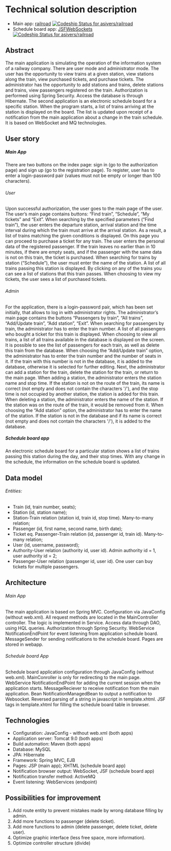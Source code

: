 # Technical solution description

* Main app: [railroad](https://github.com/asivers/railroad) [ ![Codeship Status for asivers/railroad](https://app.codeship.com/projects/84fc0760-f1ec-0137-3abc-4288cc02ae40/status?branch=master)](https://app.codeship.com/projects/375707)
* Schedule board app: [JSFWebSockets](https://github.com/asivers/JSFWebSockets) [ ![Codeship Status for asivers/railroad](https://app.codeship.com/projects/4fd88c00-f1ed-0137-5e34-028602bdcca6/status?branch=master)](https://app.codeship.com/projects/375709)

## Abstract
The main application is simulating the operation of the information system of a railway company. There are user mode and administrator mode. The user has the opportunity to view trains at a given station, view stations along the train, view purchased tickets, and purchase tickets. The administrator has the opportunity to add stations and trains, delete stations and trains, view passengers registered on the train. Authorization is performed using Spring Security. Access the database is through Hibernate.
The second application is an electronic schedule board for a specific station. When the program starts, a list of trains arriving at the station is displayed on the board. The list is updated upon receipt of a notification from the main application about a change in the train schedule. It is based on WebSocket and MQ technologies.

## User story
##### Main App
There are two buttons on the index page: sign in (go to the authorization page) and sign up (go to the registration page). To register, user has to enter a login-password pair (values must not be empty or longer than 100 characters).
###### User
Upon successful authorization, the user goes to the main page of the user. The user’s main page contains buttons: “Find train”, “Schedule”, “My tickets” and “Exit”.
When searching by the specified parameters (“Find train”), the user enters the departure station, arrival station and the time interval during which the train must arrive at the arrival station. As a result, a list of trains matching the given conditions is displayed. On this page you can proceed to purchase a ticket for any train. The user enters the personal data of the registered passenger. If the train leaves no earlier than in 10 minutes, if there are empty seats, and if the passenger with the same data is not on this train, the ticket is purchased.
When searching for trains by station (“Schedule”), the user must enter the name of the station. A list of all trains passing this station is displayed. By clicking on any of the trains you can see a list of stations that this train passes.
When choosing to view my tickets, the user sees a list of purchased tickets.
###### Admin
For the application, there is a login-password pair, which has been set initially, that allows to log in with administrator rights. The administrator’s main page contains the buttons “Passengers by train”, “All trains”, “Add/Update train”, “Add station”, “Exit”.
When searching for passengers by train, the administrator has to enter the train number. A list of all passengers who bought a ticket for this train is displayed.
When choosing to view all trains, a list of all trains available in the database is displayed on the screen. It is possible to see the list of passengers for each train, as well as delete this train from the database.
When choosing the “Add/Update train” option, the administrator has to enter the train number and the number of seats in it. If the train with this number is not in the database, it is added to the database, otherwise it is selected for further editing. Next, the administrator can add a station for the train, delete the station for the train, or return to the main page. When adding a station, the administrator enters the station name and stop time. If the station is not on the route of the train, its name is correct (not empty and does not contain the characters '/'), and the stop time is not occupied by another station, the station is added for this train. When deleting a station, the administrator enters the name of the station. If the station was on the route of the train, it would be removed from it.
When choosing the “Add station” option, the administrator has to enter the name of the station. If the station is not in the database and if its name is correct (not empty and does not contain the characters '/'), it is added to the database.
##### Schedule board app
An electronic schedule board for a particular station shows a list of trains passing this station during the day, and their stop times. With any change in the schedule, the information on the schedule board is updated.

## Data model
###### Entities:
* Train (id, train number, seats);
* Station (id, station name);
* Station-Train relation (station id, train id, stop time). Many-to-many relation;
* Passenger (id, first name, second name, birth date);
* Ticket eq. Passenger-Train relation (id, passenger id, train id). Many-to-many relation;
* User (id, username, password);
* Authority-User relation (authority id, user id). Admin authority id = 1, user authority id = 2;
* Passenger-User relation (passenger id, user id). One user can buy tickets for multiple passengers.

## Architecture
###### Main App
The main application is based on Spring MVC. Configuration via JavaConfig (without web.xml). All request methods are located in the MainController controller. The logic is implemented in Service. Access data through DAO, using HQL queries. Authorization through Spring Security. WebService NotificationEndPoint for event listening from application schedule board. MessageSender for sending notifications to the schedule board. Pages are stored in webapp.
###### Schedule board App
Schedule board application configuration through JavaConfig (without web.xml). MainConroller is only for redirecting to the main page. WebService NotificationEndPoint for adding the current session when the application starts. MessageReciever to receive notification from the main application. Bean NotificationManagedBean to output a notification to Websocket. Reversed parsing of a string in javascript in template.xhtml. JSF tags in template.xhtml for filling the schedule board table in browser.

## Technologies
* Configuration: JavaConfig - without web.xml (both apps)
* Application server: Tomcat 9.0 (both apps)
* Build automation: Maven (both apps)
* Database: MySQL
* JPA: Hibernate
* Framework: Spring MVC, EJB
* Pages: JSP (main app); XHTML (schedule board app)
* Notification browser output: WebSocket, JSF (schedule board app)
* Notification transfer method: ActiveMQ
* Event listening: WebServices (endpoint)

## Possibilities for improvement
1. Add route entity to prevent mistakes made by wrong database filling by admin.
2. Add more functions to passenger (delete ticket).
3. Add more functions to admin (delete passenger, delete ticket, delete user).
4. Optimize graphic interface (less free space, more information). 
5. Optimize controller structure (divide)
